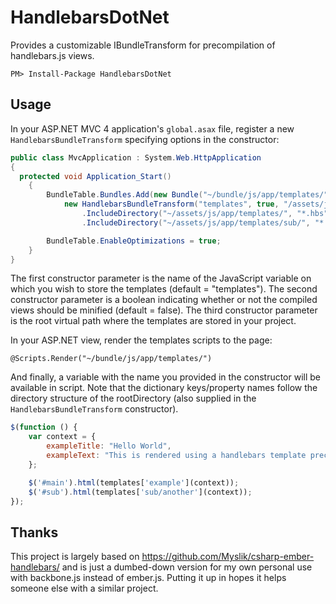 HandlebarsDotNet
================

Provides a customizable IBundleTransform for precompilation of handlebars.js views.

```
PM> Install-Package HandlebarsDotNet
```

## Usage

In your ASP.NET MVC 4 application's `global.asax` file, register a new `HandlebarsBundleTransform` specifying options in the constructor:

```csharp
public class MvcApplication : System.Web.HttpApplication
{
  protected void Application_Start()
	{
	    BundleTable.Bundles.Add(new Bundle("~/bundle/js/app/templates/", 
	        new HandlebarsBundleTransform("templates", true, "/assets/js/app/templates/"))
	            .IncludeDirectory("~/assets/js/app/templates/", "*.hbs")
	            .IncludeDirectory("~/assets/js/app/templates/sub/", "*.hbs"));

	    BundleTable.EnableOptimizations = true;
	}	
}
```

The first constructor parameter is the name of the JavaScript variable on which you wish to store the templates (default = "templates").
The second constructor parameter is a boolean indicating whether or not the compiled views should be minified (default = false).
The third constructor parameter is the root virtual path where the templates are stored in your project.

In your ASP.NET view, render the templates scripts to the page:

```
@Scripts.Render("~/bundle/js/app/templates/")
```

And finally, a variable with the name you provided in the constructor will be available in script. Note that the dictionary keys/property names follow the directory structure of the rootDirectory (also supplied in the `HandlebarsBundleTransform` constructor).

```javascript
$(function () {
    var context = {
        exampleTitle: "Hello World",
        exampleText: "This is rendered using a handlebars template precompiled by an ASP.NET BundleTransform."
    };

    $('#main').html(templates['example'](context));
    $('#sub').html(templates['sub/another'](context));
});
```

## Thanks

This project is largely based on https://github.com/Myslik/csharp-ember-handlebars/ and is just a dumbed-down version for my own personal use with backbone.js instead of ember.js. Putting it up in hopes it helps someone else with a similar project.
